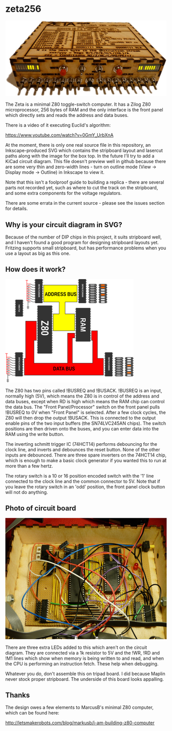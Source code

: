 zeta256
=======

![Zeta Prototype](/images/zeta-web.jpeg)

The Zeta is a minimal Z80 toggle-switch computer. It has a Zilog Z80 microprocessor, 256 bytes of RAM and the only interface is the front panel which directly sets and reads the address and data buses.

There is a video of it executing Euclid's algorithm:

https://www.youtube.com/watch?v=0GmY_UrbXnA

At the moment, there is only one real source file in this repository, an Inkscape-produced SVG which contains the stripboard layout and lasercut paths along with the image for the box top. In the future I'll try to add a KiCad circuit diagram. This file doesn't preview well in github because there are some very thin and zero-width lines - turn on outline mode (View -> Display mode -> Outline) in Inkscape to view it.

Note that this isn't a foolproof guide to building a replica - there are several parts not recorded yet, such as where to cut the track on the stripboard, and some extra components for the voltage regulators.

There are some errata in the current source - please see the issues section for details.

## Why is your circuit diagram in SVG?

Because of the number of DIP chips in this project, it suits stripboard well, and I haven't found a good program for designing stripboard layouts yet. Fritzing supports small stripboard, but has performance problems when you use a layout as big as this one.

## How does it work?

![Zeta Overview diagram](/images/overview.png)

The Z80 has two pins called !BUSREQ and !BUSACK. !BUSREQ is an input, normally high (5V), which means the Z80 is in control of the address and data buses, except when RD is high which means the RAM chip can control the data bus. The "Front Panel/Processor" switch on the front panel pulls !BUSREQ to 0V when "Front Panel" is selected. After a few clock cycles, the Z80 will then drop the output !BUSACK. This is connected to the output enable pins of the two input buffers (the SN74LVC245AN chips). The switch positions are then driven onto the buses, and you can enter data into the RAM using the write button.

The inverting schmitt trigger IC (74HCT14) performs debouncing for the clock line, and inverts and debounces the reset button. None of the other inputs are debounced. There are three spare inverters on the 74HCT14 chip, which is enough to make a basic clock generator if you wanted this to run at more than a few hertz.

The rotary switch is a 10 or 16 position encoded switch with the '1' line connected to the clock line and the common connector to 5V. Note that if you leave the rotary switch in an 'odd' position, the front panel clock button will not do anything.

## Photo of circuit board

![Zeta Overview diagram](/images/internal-resized-for-web.jpeg)

There are three extra LEDs added to this which aren't on the circuit diagram. They are connected via a 1k resistor to 5V and the !WR, !RD and !M1 lines which show when memory is being written to and read, and when the CPU is performing an instruction fetch. These help when debugging.

Whatever you do, don't assemble this on tripad board. I did because Maplin never stock proper stripboard. The underside of this board looks appalling.

## Thanks

The design owes a few elements to MarcusB's minimal Z80 computer, which can be found here:

http://letsmakerobots.com/blog/markusb/i-am-building-z80-computer

